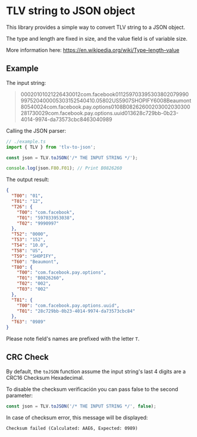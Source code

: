# TLV string to JSON object

This library provides a simple way to convert TLV string to a JSON object. 

The type and length are fixed in size, and the value field is of variable size.

More information here: https://en.wikipedia.org/wiki/Type–length–value

## Example

The input string:
> 00020101021226430012com.facebook011259703395303802079990997520400005303152540410.05802US5907SHOPIFY6008Beaumont80540024com.facebook.pay.options0108B08262600203002030300281730029com.facebook.pay.options.uuid013628c729bb-0b23-4014-9974-da73573cbc8463040989

Calling the JSON parser:
```typescript
// ./example.ts
import { TLV } from 'tlv-to-json';

const json = TLV.toJSON('/* THE INPUT STRING */');

console.log(json.F80.F01); // Print B0826260
```

The output result:
```json
{
  "T00": "01",
  "T01": "12",
  "T26": {
    "T00": "com.facebook",
    "T01": "597033953038",
    "T02": "9990997"
  },
  "T52": "0000",
  "T53": "152",
  "T54": "10.0",
  "T58": "US",
  "T59": "SHOPIFY",
  "T60": "Beaumont",
  "T80": {
    "T00": "com.facebook.pay.options",
    "T01": "B0826260",
    "T02": "002",
    "T03": "002"
  },
  "T81": {
    "T00": "com.facebook.pay.options.uuid",
    "T01": "28c729bb-0b23-4014-9974-da73573cbc84"
  },
  "T63": "0989"
}
```

Please note field's names are prefixed with the letter `T`.

## CRC Check

By default, the `toJSON` function assume the input string's last 4 digits are a CRC16 Checksum Hexadecimal.

To disable the checksum verificación you can pass false to the second parameter:
```typescript
const json = TLV.toJSON('/* THE INPUT STRING */', false);
```

In case of checksum error, this message will be displayed:
```
Checksum failed (Calculated: AAE6, Expected: 0989)
```